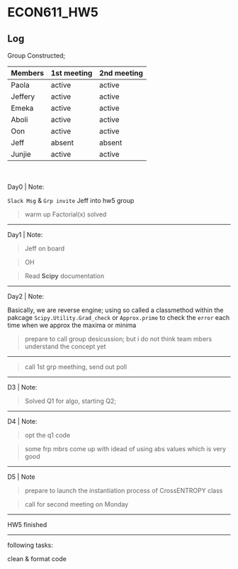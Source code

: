 # ECON611_HW5
## Log

Group Constructed;

| Members |  1st meeting | 2nd meeting
|---------|---|--------| 
| Paola   | active  |active |
| Jeffery |  active |active |
| Emeka   |  active |active | 
| Aboli   |  active |active |
| Oon     |  active |active |
| Jeff    |  absent |absent |
| Junjie  |  active | active| 
<br>
<br>
Day0 | Note: 

`Slack Msg` & `Grp invite` Jeff into hw5 group
> warm up Factorial(x) solved  

---

Day1 | Note: 

> Jeff on board

> OH

> Read **Scipy** documentation

---

Day2 | Note: 

Basically, we are reverse engine;  using so called a classmethod within the pakcage `Scipy.Utility.Grad_check` or `Approx.prime` to check the `error` each time when we approx the maxima or minima 

> prepare to call group desicussion; but i do not think team mbers understand the concept yet
---

> call 1st grp meething, send out poll


---

D3 | Note:

> Solved Q1 for algo, starting Q2; 

--- 

D4 | Note:

> opt the q1 code 

> some frp mbrs come up with idead of using abs values which is very good

---

D5 | Note

> prepare to launch the instantiation process of CrossENTROPY class

> call for second meeting on Monday


---

HW5 finished

--- 
following tasks:

clean & format code
